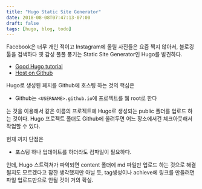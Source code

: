 ```yaml
---
title: "Hugo Static Site Generator"
date: 2018-08-08T07:47:13-07:00
draft: false
tags: [hugo, blog, todo]
---
```


Facebook은 너무 개인 적이고 Instagram에 올릴 사진들은 요즘 찍지 않아서, 블로깅 툴을 검색하다 옛 감성 풀풀 풍기는 Static Site Generator인 Hugo를 발견하다.

- [Good Hugo tutorial](https://www.youtube.com/watch?v=qtIqKaDlqXo)
- [Host on Github](https://gohugo.io/hosting-and-deployment/hosting-on-github)

Hugo로 생성된 페지를 Github에 호스팅 하는 것의 핵심은

- Github는 `<USERNAME>.github.io`에 프로젝트를 웹 root로 한다

는 것을 이용해서 같은 이름의 프로젝트에 Hugo로 생성되는 public 폴더를 업로드 하는 것이다. Hugo 프로젝트 폴더도 Github에 올려두면 어느 장소에서건 체크아웃해서 작업할 수 있다.

현재 까지 단점은

- 포스팅 하나 업데이트를 하더라도 컴파일이 필요하다.

인데, Hugo 스트럭쳐가 파악되면 content 폴더에 md 파일만 업로드 하는 것으로 해결 될지도 모르겠다고 잠깐 생각했지만 아닐 듯, tag셍성이나 achieve에 링크를 만들려면 파일 업로드만으로 안될 것이 거의 확실. 